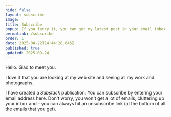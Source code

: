 ```yaml
---
hide: false
layout: subscribe
image:
title: Subscribe
popup: If you fancy it, you can get my latest post in your email inbox.
permalink: /subscribe
order: 1
date: 2025-04-22T14:44:28.645Z
published: true
updated: 2025-09-24
---
```

Hello. Glad to meet you.

I love it that you are looking at my web site and seeing all my work and photographs.

I have created a _Substack_ publication. You can subscribe by entering your email address here. Don't worry, you won't get a lot of emails, cluttering up your inbox and - you can always hit an unsubscribe link (at the bottom of all the emails that you get).
